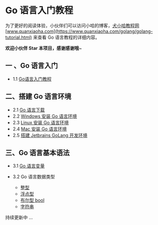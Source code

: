 # Go 语言入门教程

为了更好的阅读体验，小伙伴们可以访问小哈的博客，[犬小哈教程网](www.quanxiaoha.com) [www.quanxiaoha.com](https://www.quanxiaoha.com/golang/golang-tutorial.html) 来查看 Go 语言教程的详细内容。

**欢迎小伙伴 Star 本项目，感谢感谢哦**~

## 一 、Go 语言入门

-  1.1 [Go语言入门教程](https://www.quanxiaoha.com/golang/golang-tutorial.html)

## 二、搭建 Go 语言环境

- 2.1 [Go 语言下载](https://www.quanxiaoha.com/golang/goland-download.html)
- 2.2 [Windows 安装 Go 语言环境](https://www.quanxiaoha.com/golang/windows-install-golang.html)
- 2.3 [Linux 安装 Go 语言环境](https://www.quanxiaoha.com/golang/linux-install-golang.html)
- 2.4 [Mac 安装 Go 语言环境](https://www.quanxiaoha.com/golang/macos-install-golang.html)
- 2.5 [搭建 Jetbrains GoLang 开发环境](https://www.quanxiaoha.com/golang/install-jetbrains-golang.html)

## 三、Go 语言基本语法

- 3.1 [Go 语言变量](https://www.quanxiaoha.com/golang/golang-variables.html)

- 3.2 Go 语言数据类型

  - [整型](https://www.quanxiaoha.com/golang/golang-data-type-int.html)
  - [浮点型](https://www.quanxiaoha.com/golang/golang-data-type-float.html)
  - [布尔型 bool](https://www.quanxiaoha.com/golang/golang-data-type-bool.html)
  - [字符串](https://www.quanxiaoha.com/golang/golang-data-type-string.html)

持续更新中 ...
